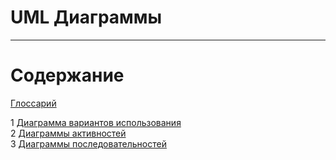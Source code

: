 # UML Диаграммы
---

# Содержание

[Глоссарий](https://github.com/IlliaVysotski/ClientMapping/blob/master/docs/Glossary.md)

1 [Диаграмма вариантов использования](Use%20Case/README.md)  
2 [Диаграммы активностей](Activity/README.md)  
3 [Диаграммы последовательностей](Sequence/README.md)
